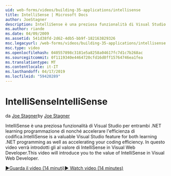 ```yaml
---
uid: web-forms/videos/building-35-applications/intellisense
title: IntelliSense | Microsoft Docs
author: JoeStagner
description: IntelliSense è una preziosa funzionalità di Visual Studio per entrambi .NET learning programmazione di nonché accelerare l'efficienza di codifica. In questo video verrà introdotti...
ms.author: riande
ms.date: 04/09/2009
ms.assetid: 541d38fd-2d62-4db5-bb9f-182163829326
msc.legacyurl: /web-forms/videos/building-35-applications/intellisense
msc.type: video
ms.openlocfilehash: 040557898c3181e5a8258a04617fc7d1c7b268ac
ms.sourcegitcommit: 0f1119340e4464720cfd16d0ff15764746ea1fea
ms.translationtype: MT
ms.contentlocale: it-IT
ms.lasthandoff: 04/17/2019
ms.locfileid: "59420289"
---
```

# <a name="intellisense"></a><span data-ttu-id="c4e57-104">IntelliSense</span><span class="sxs-lookup"><span data-stu-id="c4e57-104">IntelliSense</span></span>

<span data-ttu-id="c4e57-105">da [Joe Stagner](https://github.com/JoeStagner)</span><span class="sxs-lookup"><span data-stu-id="c4e57-105">by [Joe Stagner](https://github.com/JoeStagner)</span></span>

<span data-ttu-id="c4e57-106">IntelliSense è una preziosa funzionalità di Visual Studio per entrambi .NET learning programmazione di nonché accelerare l'efficienza di codifica.</span><span class="sxs-lookup"><span data-stu-id="c4e57-106">IntelliSense is a valuable Visual Studio feature for both learning .NET programming as well as accelerating your coding efficiency.</span></span> <span data-ttu-id="c4e57-107">In questo video verrà introdotti gli al valore di IntelliSense in Visual Web Developer.</span><span class="sxs-lookup"><span data-stu-id="c4e57-107">This video will introduce you to the value of IntelliSense in Visual Web Developer.</span></span>

[<span data-ttu-id="c4e57-108">&#9654;Guarda il video (14 minuti)</span><span class="sxs-lookup"><span data-stu-id="c4e57-108">&#9654; Watch video (14 minutes)</span></span>](https://channel9.msdn.com/Blogs/ASP-NET-Site-Videos/intellisense)
